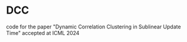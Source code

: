 # DCC
code for the paper "Dynamic Correlation Clustering in Sublinear Update Time" accepted at ICML 2024
